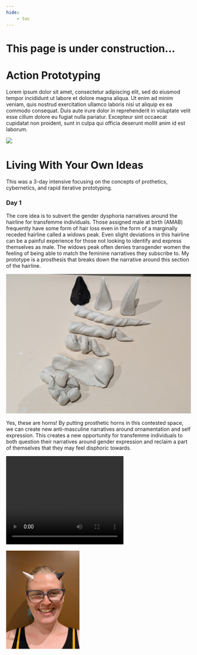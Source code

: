 ```yaml
---
hide:
    - toc
---
```

# This page is under construction...

# Action Prototyping

Lorem ipsum dolor sit amet, consectetur adipiscing elit, sed do eiusmod tempor incididunt ut labore et dolore magna aliqua. Ut enim ad minim veniam, quis nostrud exercitation ullamco laboris nisi ut aliquip ex ea commodo consequat. Duis aute irure dolor in reprehenderit in voluptate velit esse cillum dolore eu fugiat nulla pariatur. Excepteur sint occaecat cupidatat non proident, sunt in culpa qui officia deserunt mollit anim id est laborum.

![](../images/MT01/scorpio_blow.jpg)

# Living With Your Own Ideas

This was a 3-day intensive focusing on the concepts of prothetics, cybernetics, and rapid iterative prototyping.

### Day 1

The core idea is to subvert the gender dysphoria narratives around the hairline for transfemme individuals. Those assigned male at birth (AMAB) frequently have some form of hair loss even in the form of a marginally receded hairline called a widows peak. Even slight deviations in this hairline can be a painful experience for those not looking to identify and express themselves as male. The widows peak often denies transgender women the feeling of being able to match the feminine narratives they subscribe to. My prototype is a prosthesis that breaks down the narrative around this section of the hairline.

![](https://raw.githubusercontent.com/maxguss/MDEFasaurus/main/docs/images/Embodied-Prototypes/Living-With-Your-Own-Ideas/Horn-Varieties.jpg)

Yes, these are horns! By putting prosthetic horns in this contested space, we can create new anti-masculine narratives around ornamentation and self expression. This creates a new opportunity for transfemme individuals to both question their narratives around gender expression and reclaim a part of themselves that they may feel disphoric towards.

<video src="https://raw.githubusercontent.com/maxguss/MDEFasaurus/main/docs/images/Embodied-Prototypes/Living-With-Your-Own-Ideas/Horn-Application.mp4" width="320" height="240" controls></video>

<img src="https://raw.githubusercontent.com/maxguss/MDEFasaurus/main/docs/images/Embodied-Prototypes/Living-With-Your-Own-Ideas/Horn-Left.jpg" alt="" width="200"/><img src="https://raw.githubusercontent.com/maxguss/MDEFasaurus/main/docs/images/Embodied-Prototypes/Living-With-Your-Own-Ideas/Horn-Front.jpg" alt="" width="200"/><img src="https://raw.githubusercontent.com/maxguss/MDEFasaurus/main/docs/images/Embodied-Prototypes/Living-With-Your-Own-Ideas/Horn-Right.jpg" alt="" width="200"/>
